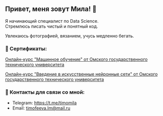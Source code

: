 ## Привет, меня зовут Мила! 👋

Я начинающий специалист по Data Science.  
Стремлюсь писать чистый и понятный код.

Увлекаюсь фотографией, вязанием, учусь медленно бегать.

### 🥇 Сертификаты:
[Онлайн-курс "Машинное обучение" от Омского государственного технического университета](https://github.com/timofeevamila/timofeevamila/blob/main/Машинное%20обучение.pdf)

[Онлайн-курс "Введение в искусственные нейронные сети" от Омского государственного технического университета](https://github.com/timofeevamila/timofeevamila/blob/main/Введение%20в%20искусственные%20нейронные%20сети.pdf)

### 📱 Контакты для связи со мной:
* Telegram: https://t.me/timomila
* Email: timofeeva.lm@mail.ru
